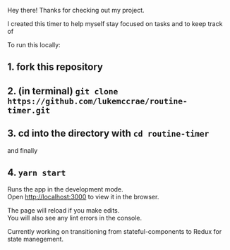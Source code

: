 Hey there! Thanks for checking out my project. 

I created this timer to help myself stay focused on tasks and to keep track of  

To run this locally:

## 1. fork this repository

## 2. (in terminal) `git clone https://github.com/lukemccrae/routine-timer.git`

## 3. cd into the directory with `cd routine-timer`

and finally
## 4. `yarn start`

Runs the app in the development mode.<br>
Open [http://localhost:3000](http://localhost:3000) to view it in the browser.

The page will reload if you make edits.<br>
You will also see any lint errors in the console.

Currently working on transitioning from stateful-components to Redux for state manegement. 
